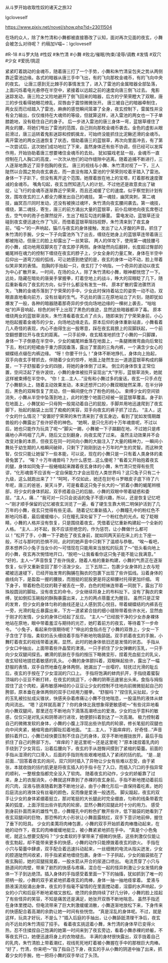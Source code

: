 从斗罗开始收取性奴的诸天之旅32

lgcloveself

https://www.pixiv.net/novel/show.php?id=23011504

在场的众人，除了朱竹清和小舞都被直接篡改了认知，面对再次见面的夜玄，小舞会被怎么对待呢？
约稿加V喵~：lgcloveself

#R-18
#斗罗大陆
#性奴
#朱竹清
#小舞
#败北/催眠/拘束/凌辱/调教
#发情
#双穴
#少女
#爱抚/挑逗


紧紧盯着跳动的金魂币，随着唐三打了一个手势，小舞和朱竹清呈包夹之势从两侧靠近雷池边缘。各式的暗器从唐三手中飞出，有的飞向那枚金魂币，有的飞向中央的夜玄。
    让唐三感到无比棘手的事情发生了，进入了雷池的金属暗器全部坠落，上面闪烁着电光悬停在半空中，紧接着以远超之前的速度向唐三倒飞过去。
    鬼影迷踪发动，唐三险之又险地避开了倒飞回来的暗器，后方的宁荣荣瞪大了双眼，唐三的步伐看得她眼花缭乱，双唇由于震惊微微张开。
    唐三被自己的暗器牵制住，两女反而已经踏入了雷池，麻痹的感觉瞬间笼罩了全身，夜玄控制下，雷属性并没有全力输出，仅仅维持在大魂师的等级，但就算这样，进入雷池的两女也一下子单膝跪地，没有稳住自己的身子。
    后一步进入雷池的唐三身体一弯，蓝银草缠住了两女的腰，将她们甩出了雷池的范围，自己则向那枚金魂币袭去。金色的虚影从眼前滑过，唐三运转着鬼影迷踪和控鹤擒龙，可始终没能抓住比泥鳅还滑的金魂币。
    离开雷池的两女迅速恢复了状态，借助着唐三的蓝银草，再次向里面冲去，有了第一次尝试后，这次她们成功地扛了下来，虽然身体还有些不协调，但已经可以发挥作用，开始协助着唐三想要堵住金魂币的去处。
    犹如猫戏老鼠一般，金魂币一直控制在几人胸口的高度，一次次从他们的动作缝隙中逃离。随着追捕不断进行，三人逐渐地靠近了双手抱胸的夜玄。
    唐三的视线与小舞、朱竹清对视了一下，三人陡然以合围之势向夜玄袭去，而一直没有踏入雷池的宁荣荣则咬着牙踏入了雷池。身体一下子趴下，但没有离开这个范围，她撑着放在地上的宝塔，盯着那枚速度骤减的金魂币。
    嘴角勾起，夜玄当然知道几人的计划，不过他还是故意卖出了破绽，让飞行的金魂币逐渐靠近宁荣荣，而且还减缓了它的速度。似乎察觉到计划有效，围攻夜玄的三人都全力爆发出自己的魂技。
    第一魂技，幽冥突刺，第二魂技，幽冥百爪同时发动，还没有被换过魂环，朱竹清向夜玄腰间袭去。第一魂技，缠绕，第二魂技，寄生，唐三的前方涌出大量的蓝银草，前仆后继地向夜玄席卷过去，空气中的孢子也骤然绽开，生出了相互勾连的藤蔓。
    雷电发动，蓝银草还没碰到夜玄便迅速化作了飞灰，而借着蓝银草阻挡视野，朱竹清来到了夜玄身前，“嗞～”的一声响起，猫爪与夜玄的身体接触，发出了让人牙酸的声音。抓住了朱竹清的手腕，少女一下子向雷池外飞了出去，缠绕在她身上的蓝银草连带着唐三都被拖动，但唐三的脸上却露出了一丝笑容。
    两人的佯攻下，使用第一魂技腰弓的小舞，成功地用双脚夹在了夜玄脖子两侧。身体陡然向后翻转，长度超过臀部的蝎尾辫在魂力的控制下缠绕在夜玄的脖子上，少女全身的力量汇聚，身体在半空中后仰出一道弯刀般的弧线，可让她感到绝望的是，夜玄的身体一动不动，脸上带着似笑非笑的表情。
    抱胸的手抬起一只，夜玄打了个响指，一个奇异的波动以夜玄为中心扩散开来，一时间，在场的众人，除了朱竹清和小舞，眼神都恍惚了一下。远处，隐藏在暗处的唐昊手掌握拳，盯着空地上的战斗，睁大的双眼眨了几下，随后重新看向了夜玄的方向，似乎什么都没有发生一样。
    原本扩散的雷池骤然消失，飞舞的金魂币落到了宁荣荣的手中，少女此时保持着站立的姿势一动不动，双眼直直地看向前方，没有丝毫的生气。不远处的唐三在原地站立了片刻，随即犹如爆发了一般，各种的暗器随着那奇异的步伐向场地边缘的一棵树上袭去，“咄咄咄”的声音响起，棕色的树干上出现了黑色的痕迹，显然这些暗器都淬了毒。
    原本缠绕两女的蓝银草消失，朱竹清看着夜玄点了点头，随即来到了宁荣荣身前，小心地抱起握着金魂币的少女，向场地边缘走去。原本后仰的身体重新站直，小舞看着几人奇怪的表现，内心不由得生出一股寒意，踩在夜玄肩膀上的双脚跃起，一个前空翻想要拉开与夜玄的距离。
    一只手前伸，夜玄精准地抓住了小舞的一只脚踝，身体一下子倒悬在半空中，少女的蝎尾辫垂落在地面上，一条腿微微弯曲向后耷拉下去，粉红的短裙由于重力原因垂落，露出了里面的三角内裤，一个满含少女心的蝴蝶结点缀在内裤边缘。
    “呀！你要干什么！”身体不断地挣扎，身体向上抬起，双手向夜玄手臂抓去，伴随着少女的惊呼，地面上陡然生出一道道蓝银草构成的藤蔓，一下子舒服着少女的四肢，将她的身体倒了过来。
    倒立的身体恢复正常位置，空间泛起了些许波纹，小舞的身体被拉开呈现出“大”字形，蓝银草消失，她就这样被束缚在半空中。
    “你！主…主人…”没有和小舞过多的废话，夜玄一只手点在了小舞额头上，随着主动效果发动，本来还想开口的小舞双眼陡然呆滞，在半分钟后，黑色的双眸恢复了灵动，但一瞬间便化作了粉色的桃心。
    束缚少女的空间锁消失，小舞从半空中坠落到地上，此时的整个地面已经被一层蓝银草覆盖。身子趴在地面上，小舞犹如一只母狗一般晃动着自己的屁股，手脚并用地迅速爬到了夜玄脚下，抬起的脑袋上出现了痴痴的笑容，双手向夜玄的裤子抓了过去。
    “主人，这个女的什么情况？”安置好宁荣荣的朱竹清来到了夜玄身边，看到了犹如发情期雌兽般的小舞露出了些许好奇的神色。
    “她啊，是只化形的十万年魂兽呢，不过以后，她也只能作为玩具了呢～”脚尖一踢，小舞被一下子踹翻在地，不过她只是疼痛地小声呜咽了几声，随后又立刻翻身，向夜玄爬了过来。
    虽然主动效果并不会改变对象的本质，但夜玄在同一时间向小舞的大脑注入了大量的精神力，一瞬间小舞处于幼生期的人格瞬间破碎，只剩下了刚刚到达十万年时产生的灵智。而这种灵智，仅仅只能让她留下一些本能，可以说，现在的小舞只是一只有着人类身体的柔骨兔罢了。
    “唉？十万年魂兽吗？为什么感觉…这么傻呢？”看着又开始抱着夜玄的腿，身体如同兔子一般蜷缩起来蹭着夜玄身体的小舞，朱竹清只觉得有些荒谬，“化形魂兽不应该有一定自保能力才会出现在人类世界吗？这只兔子只有二十九级，这么就跑出来了？”
    “呵呵，不仅如此，她还在封号斗罗眼皮子底下待了六年呢，唐三的爸爸，昊天斗罗，可是看着这只兔子长大的～”抓着小舞的蝎尾辫根部，将少女的身体抓起，双手捂着自己的后脑，小舞的双眼中带着疑惑和委屈，“主人，痛…”
    “我可对一只只会说话的兔子不感兴趣，所以，还是恢复记忆吧～”刚才顺手保留的记忆被夜玄浏览了一遍，看了硬生生靠大明二明保护活到了几万年的小舞，夜玄只觉得有些无语。
    随着记忆重新插入，小舞瞳孔中的粉红色不断地闪烁着，最后缓缓缩小，只在瞳孔深处留下了一个粉红色的光点。眨了眨眼睛，小舞的人格并没有恢复，只是围绕着夜玄，凭借着记忆重新构建起一个全新的人格。
    “主人…对不起，我不应该拒绝您的，作为惩罚，让小舞做什么都可以！”松开了手，小舞一下子跪在了夜玄身前，就如同两天前在床上的土下座一般，不过与那时的恐惧不同，此时的她声音中只剩下了温顺与恭敬。
    “唉～看吧，原本想养只小兔子当女仆的～可惜现在只能用来当放松的玩具了～”低头看向地上的小舞，夜玄再次惋惜地开口，“脱吧～让我看看你这只兔子能不能让我满意。”
    “好的，主人～”声音恢复了些许俏皮，随着人格的重新构建，小舞的气质正在逐渐恢复，似乎又重新变回了那个活泼少女。
    三下五除二，包裹少女身体的上衣与短裙被迅速褪下，已经开始发育的胸脯在胸衣的包裹下出现了些许弧线。沿着身体的曲线向下，是盈盈一握的腰肢，而翘挺的屁股更是将这柳腰衬托得更加纤细。
    弯下身子，带着粉色花纹的鞋子被丢在一旁，白色的短袜连带着一同脱下，露出了珍珠般圆润的脚趾。没有夜玄的命令，少女继续将身上的布料扯下。没有了胸衣的束缚，犹如倒扣玉碗般的酥胸暴露出来，上方的两点蓓蕾尤为醒目。
    虽然只是正常的发育，但少女的身体匀称的曲线还是让人感到赏心悦目。带着蝴蝶结的内裤丢在一旁，光滑的耻丘暴露出来，下方一道紧紧合拢的细小缝隙带着些许水光，显然由于刚才的发情，少女的身体已经起了反应。
    “主人～”已经脱干净的少女赤身裸体地站在原地，眼中带着羞涩与期待的光芒，她盯着前方的夜玄，等待着下一步命令。
    “小兔子，看起来你很期待呢？”伸出的食指点在了小舞的双唇上，少女一下子含住了手指，柔软的舌头缠绕着手指不断地吮吸舔舐。双手抓着夜玄的手腕，小舞盯着夜玄的视线带着迷离，显然，此时的她身体依旧还是发情的状态。
    手指从少女口中抽出，上面带着些许晶莹的津液。一只手抓住了少女弹嫩的玉乳，一只手向少女双腿间探去。嫩滑的肌肤在手指的按压下略微变形，捏着充血挺立的乳尖，夜玄轻轻地搓捻着敏感的乳头。
    小舞的身体颤抖着，双眼眯起些许，露出了一幅舒服的表情，双手自然地垂在身体两侧，她漏出了一丝嘤咛。轻抚过光滑的耻丘后，夜玄的手按在了少女湿润的穴口上。
    手指将饱满的蚌肉扒开，手指绕着蜜裂顶端的小豆豆不断打转，在夜玄的挑逗下，小舞的阴蒂迅速冒出头来。食指与拇指捏住了这个肉粒，遍布敏感神经的小豆豆让少女的控制不住地向前微微挺起自己的胯部，原本垂在身体两侧的双手已经用力握拳。
    “舒服吗？”捏住乳尖扯起，少女的玉乳被拉扯成尖锥状，快感夹杂着疼痛让小舞不住地喘息，一股温热的液体从蚌肉间流出。
    “嗯？这样就高潮了？你的身体比我想象得更敏感呢～”有些诧异地看向小舞双腿间，那里还在不断地向下滴落高潮喷出的爱液。少女的出乎意料的敏感，仅仅只是对乳尖和阴蒂进行进攻，她便颤抖着到达了一次高潮。
    极力控制着自己的微微发软的身体，小舞的小腹上浮现出些许肌肉的轮廓，修长笔挺的双腿也向中间夹紧，蜷缩弯曲的脚趾扣着地面。
    “主…主人，下面痒痒的，好奇怪…”声音颤抖着开口，小舞已经快要压制不住自己的身体，双手不断地握拢放开，最后手指抓住了自己的胯部下方。
    “痒痒的？是这里呢～还是这里呢？”原本揉捏着乳肉的手绕到了少女背后，沿着后腰向下，夜玄的手从翘臀间摸到了紧缩的菊蕾。前面的手指从湿滑的穴口滑入，后面的手指则有些艰难地插入了紧闭的括约肌。
    “是…是前面…”回答着夜玄的询问，双穴同时插入了异物让少女有些难以忍受，由于紧张，本就收拢的括约肌更是将夜玄插入的手指卡在了入口，而插入穴口的手指异常的顺利，一整根食指都完全没入了软肉。
    随着夜玄的动作，少女的娇躯靠了过来，身上的衣服消失，小舞就这样靠到了赤裸的夜玄身前。手指不断地搅动着前后的穴肉，淫液与肠液随着刺激不断地分泌，由于小舞化形后一直保持着吃素，她的后庭流出的液体没有丝毫的颜色，反而像是爱液一般透亮。
    脚尖踮起，夜玄的双手让少女的身体紧绷着挺立，那对笔挺的大长腿此时完全绷直，匀称的线条带着完美的弧度，上面浮现出些许肌肉的轮廓，显然小舞的双腿此时十分的用力。
    感受到身前扑面而来的雄性气息，小舞瞳孔中的粉色扩散开些许，低下脑袋的她看到了夜玄双腿间的巨物，那恐怖的大小形状让小舞面露桃红，双手下意识地前伸，握住了垂下的阳具。
    少女的柔荑将肉棒包裹，小舞的双手开始抓着肉棒撸动起来，在她的动作下，夜玄的肉棒缓缓地挺立，被小舞紧紧地抓在手中。
    “真是个小色兔呢，就这么想要交配吗？”少女柔软的手掌带来了细微的快感，这些刺激仅仅能让夜玄勃起，却不能带来更多的快感，小舞的动作只能撩拨着夜玄的欲火。
    手指在小穴与菊蕾中肆虐，双手配合着迅速抖动起来，一丝细微的电流从指尖迸发，少女的腔道陡然间收紧，将手指紧紧地缠绕包裹。身体一下子拱起，少女的脑袋抵在了夜玄胸前，她的双腿摇晃着，一股水箭从开合的尿道口喷出。
    电流贯穿了小穴与肠道间的肉壁，带来了剧烈的快感与疼痛，混合在一起的怪异刺激让少女发情的身体一下子到达绝顶。插入身体的手指感受着里面一下下的抽搐，犹如抓到了唯一的把柄一般，小舞的双手紧紧地抓着夜玄的肉棒，身体一抽一抽地痉挛着。
    爱液与肠液溪流般涌出身体，夜玄的手指毫不留情的在里面搅动着，淫靡的水声响起，少女的小穴和后庭不断地紧缩又放松。绝顶的余韵持续了好几分钟，小舞的脸上挂起了有些怪异的笑容，不知是痛苦还是满足，她张开双唇不断地喘息。
    虽然手指还在身体里搅动，但电流带来了巨大刺激缓缓消散，小舞逐渐地放松下来，下身传来的快感配合着高潮的余韵让她一时间有些恍惚。
    “真是淫乱的身体呢。不过，就是这样，玩具才好玩，不是么？”插入后庭的手抽出，让小舞舔舐清理干净后，夜玄向不远处的朱竹清招了招手。
    看着夜玄挑逗着小舞，朱竹清的身体早已变得火热，忍不住揉捏自己饱满的她第一时间来到了夜玄旁边，看着小舞赤裸的娇躯，不等夜玄开口，她便迅速将身上的衣物褪去。
    丰满的身材很快露出，双手拢着自己的乳肉，朱竹清脸上带着潮红，视线死死地盯着被小舞握在手中的那根巨大肉棒。
    “好了，竹清，你来吧～”指了指自己下身，夜玄的手从小舞的阴道中抽了出来，抓着少女的手腕，他一把将小舞的双手举过了头顶。